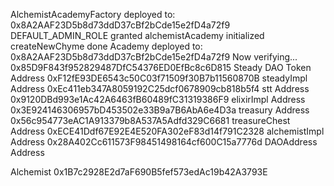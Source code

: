 AlchemistAcademyFactory deployed to: 0x8A2AAF23D5b8d73ddD37cBf2bCde15e2fD4a72f9
DEFAULT_ADMIN_ROLE granted
alchemistAcademy initialized
createNewChyme done
Academy deployed to: 0x8A2AAF23D5b8d73ddD37cBf2bCde15e2fD4a72f9
Now verifying...
 0x85D9F843f952829487DfC54376ED0EfBc8c6D815 Steady DAO Token Address
 0xF12fE93DE6543c50C03f71509f30B7b11560870B steadyImpl Address
 0xEc411eb347A8059192C25dcf0678909cb818b5f4 stt Address
 0x9120DBd993e1Ac42A6463fB60489fC31319386F9 elixirImpl Address
 0x3E924146306957bD453502e33B9a7B6AbA6e4D3a treasury Address
 0x56c954773eAC1A913379b8A537A5Adfd329C6681 treasureChest Address
 0xECE41Ddf67E92E4E520FA302eF83d14f791C2328 alchemistImpl Address
 0x28A402Cc611573F98451498164cf600C15a7776d DAOAddress Address

Alchemist 0x1B7c2928E2d7aF690B5fef573edAc19b42A3793E